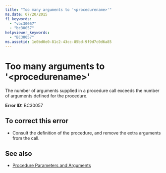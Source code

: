 ```yaml
---
title: "Too many arguments to '<procedurename>'"
ms.date: 07/20/2015
f1_keywords: 
  - "vbc30057"
  - "bc30057"
helpviewer_keywords: 
  - "BC30057"
ms.assetid: 1e0bd0e0-81c2-43cc-85bd-9f9d7c0d6a85
---
```

# Too many arguments to '\<procedurename>'
The number of arguments supplied in a procedure call exceeds the number of arguments defined for the procedure.  
  
 **Error ID:** BC30057  
  
## To correct this error  
  
-   Consult the definition of the procedure, and remove the extra arguments from the call.  
  
## See also
- [Procedure Parameters and Arguments](../../visual-basic/programming-guide/language-features/procedures/procedure-parameters-and-arguments.md)
